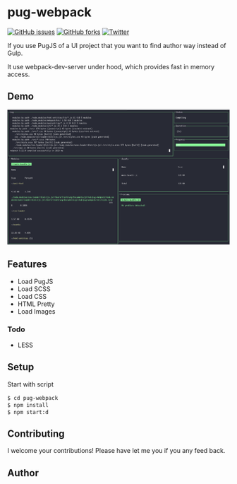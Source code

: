 # pug-webpack

[![GitHub issues](https://img.shields.io/github/issues/dony-hydra/pug-webpack?style=flat-square)](https://github.com/dony-hydra/pug-webpack/issues) [![GitHub forks](https://img.shields.io/github/forks/dony-hydra/pug-webpack?style=flat-square)](https://github.com/dony-hydra/pug-webpack/network)
[![Twitter](https://img.shields.io/twitter/url?style=social)](https://twitter.com/intent/tweet?text=Wow:&url=https%3A%2F%2Fgithub.com%2Fdony-hydra%2Fpug-webpack)

If you use PugJS of a UI project that you want to find author way instead of Gulp.

It use webpack-dev-server under hood, which provides fast in memory access.

## Demo

![alt text](https://raw.githubusercontent.com/dony-hydra/pug-webpack/main/demo.png)

## Features

- Load PugJS
- Load SCSS
- Load CSS
- HTML Pretty
- Load Images

### Todo

- LESS

## Setup

Start with script

```
$ cd pug-webpack
$ npm install
$ npm start:d
```

## Contributing

I welcome your contributions! Please have let me you if you any feed back.

## Author
